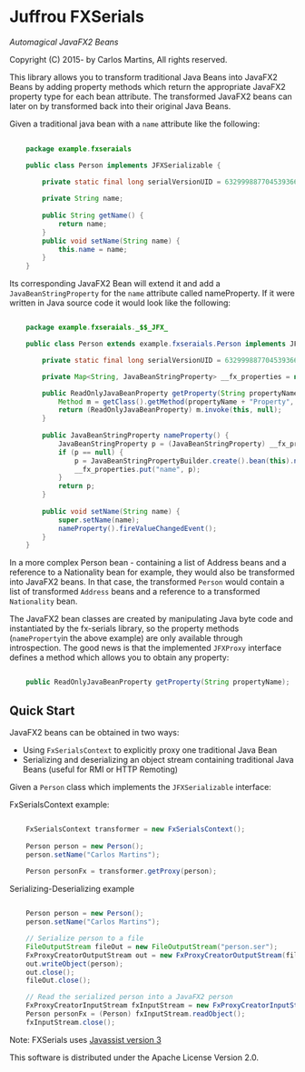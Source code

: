Juffrou FXSerials
=================

_Automagical JavaFX2 Beans_

Copyright (C) 2015- by Carlos Martins, All rights reserved.

This library allows you to transform traditional Java Beans into JavaFX2 Beans by adding property methods which return the appropriate JavaFX2 property type for each bean attribute. The transformed JavaFX2 beans can later on by transformed back into their original Java Beans.

Given a traditional java bean with a `name` attribute like the following:

```java
	
	package example.fxseraials

	public class Person implements JFXSerializable {
	
		private static final long serialVersionUID = 6329998877045393661L;

		private String name;
	
		public String getName() {
			return name;
		}
		public void setName(String name) {
			this.name = name;
		}
	}
```

Its corresponding JavaFX2 Bean will extend it and add a `JavaBeanStringProperty` for the `name` attribute called nameProperty. If it were written in Java source code it would look like the following:

```java

	package example.fxseraials._$$_JFX_

	public class Person extends example.fxseraials.Person implements JFXProxy {

		private static final long serialVersionUID = 6329998877045393661L;

		private Map<String, JavaBeanStringProperty> __fx_properties = new HashMap<String, ReadOnlyJavaBeanProperty>();

		public ReadOnlyJavaBeanProperty getProperty(String propertyName) {
			Method m = getClass().getMethod(propertyName + "Property", null);
			return (ReadOnlyJavaBeanProperty) m.invoke(this, null);
		}
		
		public JavaBeanStringProperty nameProperty() {
			JavaBeanStringProperty p = (JavaBeanStringProperty) __fx_properties.get("name");
			if (p == null) {
				p = JavaBeanStringPropertyBuilder.create().bean(this).name("name").getter("getName").setter("setName").build();
				__fx_properties.put("name", p);
			}
			return p;
		}
		
		public void setName(String name) {
			super.setName(name);
			nameProperty().fireValueChangedEvent();
		}
	}

```

In a more complex Person bean - containing a list of Address beans and a reference to a Nationality bean for example, they would also be transformed into JavaFX2 beans. In that case, the transformed `Person` would contain a list of transformed `Address` beans and a reference to a transformed `Nationality` bean.

The JavaFX2 bean classes are created by manipulating Java byte code and instantiated by the fx-serials library, so the property methods (`nameProperty`in the above example) are only available through introspection. The good news is that the implemented `JFXProxy` interface defines a method which allows you to obtain any property:

```java

	public ReadOnlyJavaBeanProperty getProperty(String propertyName);
```

Quick Start
-----------

JavaFX2 beans can be obtained in two ways:

- Using `FxSerialsContext` to explicitly proxy one traditional Java Bean
- Serializing and deserializing an object stream containing traditional Java Beans (useful for RMI or HTTP Remoting)

Given a `Person` class which implements the `JFXSerializable` interface:


FxSerialsContext example:

```java

	FxSerialsContext transformer = new FxSerialsContext();
	
	Person person = new Person();
	person.setName("Carlos Martins");
	
	Person personFx = transformer.getProxy(person);
```

Serializing-Deserializing example

```java

	Person person = new Person();
	person.setName("Carlos Martins");

    // Serialize person to a file
	FileOutputStream fileOut = new FileOutputStream("person.ser");
	FxProxyCreatorOutputStream out = new FxProxyCreatorOutputStream(fileOut);
	out.writeObject(person);
	out.close();
	fileOut.close();

	// Read the serialized person into a JavaFX2 person
	FxProxyCreatorInputStream fxInputStream = new FxProxyCreatorInputStream(new FileInputStream("person.ser"););
    Person personFx = (Person) fxInputStream.readObject();
    fxInputStream.close();
```


Note: FXSerials uses [Javassist version 3](https://github.com/jboss-javassist/javassist "Javassist on Github")

This software is distributed under the Apache License Version 2.0.
